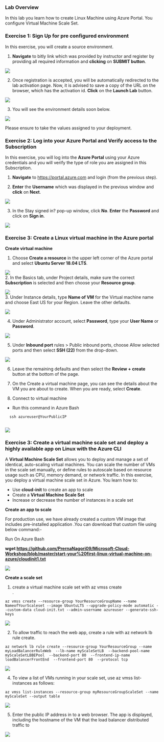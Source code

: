 ### Lab Overview
 In this lab you learn how to create Linux Machine using Azure Portal. You configure Virtual Machine Scale Set.


### Exercise 1: Sign Up for pre configured environment

In this exercise, you will create a source environment.
1.	**Navigate** to bitly link which was provided by instructor and register by providing all required information and **clicking** on **SUBMIT button**.<br/>

<img src="images/sigin1.png"/><br/>

2. Once registration is accepted, you will be automatically redirected to the lab activation page. Now, it is advised to save a copy of the URL on the browser, which has the activation id. **Click** on the **Launch Lab** button.<br/>

<img src="images/screen1.png"/><br/>

3. You will see the environment details soon below.<br/>

<img src="images/screen2.png"/><br/>

Please ensure to take the values assigned to your deployment.

### Exercise 2: Log into your Azure Portal and Verify access to the Subscription

In this exercise, you will log into the **Azure Portal** using your Azure credentials and you will verify the type of role you are assigned in this Subscription.

1.  **Navigate** to https://portal.azure.com and login (from the previous step).

2.  **Enter** the **Username** which was displayed in the previous window and **click** on **Next**.<br/>

<img src="images/sccreen3.png"/><br/>

3.	In the Stay signed in? pop-up window, click **No**. **Enter** the **Password** and click on **Sign in**.<br/>

<img src="images/scrren4.png"/><br/>

### Exercise 3: Create a Linux virtual machine in the Azure portal


**Create virtual machine**

1. Choose **Create a resource** in the upper left corner of the Azure portal and select **Ubuntu Server 18.04 LTS**.<br/>

<img src="images/ubuntu1.png"/><br/>
2. In the Basics tab, under Project details, make sure the correct **Subscription** is selected and then choose your **Resource group**.<br/>

<img src="images/vmsuscription.png"/><br/>
3. Under Instance details, type **Name of VM** for the Virtual machine name and choose East US for your Region. Leave the other            defaults.<br/>

<img src="images/vmname.png"/><br/>

4. Under Administrator account, select **Password**, type your **User Name** or **Password**.<br/>

<img src="images/adminp.png"/><br/>

5. Under **Inbound port** rules > Public inbound ports, choose Allow selected ports and then select **SSH (22)** from the drop-down.<br/>

<img src="images/portssh.png"/><br/>

6. Leave the remaining defaults and then select the **Review + create** button at the bottom of the page.<br/>

7. On the Create a virtual machine page, you can see the details about the VM you are about to create. When you are ready, select        **Create**.<br/>

8. Connect to virtual machine<br/>
  
  * Run this command in Azure Bash<br/>
  ```
    ssh azureuser@YourPublicIP
   
  ```
<img src="images/linuxssh.png"/><br/>


### Exercise 3: Create a virtual machine scale set and deploy a highly available app on Linux with the Azure CLI

A **Virtual Machine Scale Set** allows you to deploy and manage a set of identical, auto-scaling virtual machines. You can scale the number of VMs in the scale set manually, or define rules to autoscale based on resource usage such as CPU, memory demand, or network traffic. In this exercise, you deploy a virtual machine scale set in Azure. You learn how to:<br/>

- Use **cloud-init** to create an app to scale<br/>
- Create a **Virtual Machine Scale Set**<br/>
- Increase or decrease the number of instances in a scale set<br/>


**Create an app to scale** <br/>

For production use, we have already created a custom VM image that includes pre-installed application .You can download that custom file using below command:-

Run On Azure Bash<br/>

**wget https://github.com/PrernaNagori09/Microsoft-Cloud-Workshop/blob/master/start-your%20first-linux-virtual-machine-on-azure/cloudinit1.txt**



<img src="images/githubscript.png"/><br/>


**Create a scale set** <br/>

1. create a virtual machine scale set with az vmss create<br/>. 

```
az vmss create --resource-group YourResourceGroupName --name NameofYourScaleset --image UbuntuLTS --upgrade-policy-mode automatic --custom-data cloud-init.txt --admin-username azureuser --generate-ssh-keys 
```
<img src="images/scalsetscreenshot.png"/><br/>
  
  2. To allow traffic to reach the web app, create a rule with az network lb rule create.<br/>
 ```
az network lb rule create --resource-group YourResourceGroup --name myLoadBalancerRuleWeb  --lb-name myScaleSetLB  --backend-pool-name myScaleSetLBBEPool  --backend-port 80  --frontend-ip-name loadBalancerFrontEnd  --frontend-port 80  --protocol tcp
  ```
  <img src="images/Loadbalancerrule1.png"/><br/>
  
  
  4. To view a list of VMs running in your scale set, use az vmss list-instances as follows:
  ```
az vmss list-instances --resource-group myResourceGroupScaleSet --name myScaleSet --output table 
  ```
  <img src="images/runninginstances.png"/><br/>
  
  5. Enter the public IP address in to a web browser. The app is displayed, including the hostname of the VM that the load balancer          distributed traffic to <br/>
  
   <img src="images/output.png"/><br/>
   
   
  
  
 
  



